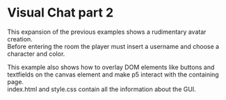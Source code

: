 # Visual Chat part 2

This expansion of the previous examples shows a rudimentary avatar creation.  
Before entering the room the player must insert a username and choose a character and color.  

This example also shows how to overlay DOM elements like buttons and textfields on the canvas element and make p5 interact with the containing page.  
index.html and style.css contain all the information about the GUI.

